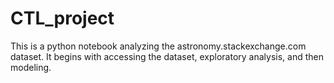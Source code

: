 # CTL_project
This is a python notebook analyzing the astronomy.stackexchange.com dataset.
It begins with accessing the dataset, exploratory analysis, and then modeling. 
